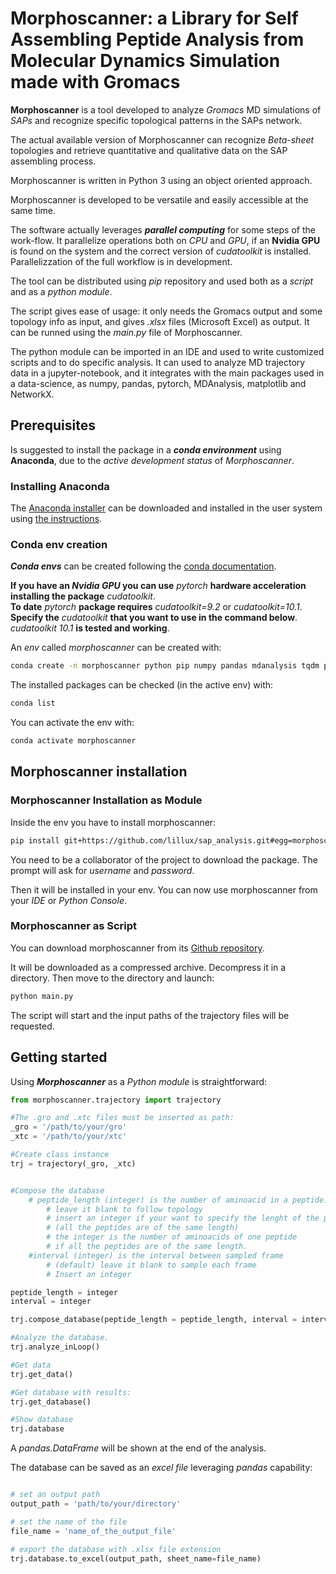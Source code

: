 # Morphoscanner: a Library for Self Assembling Peptide Analysis from Molecular Dynamics Simulation made with Gromacs

**Morphoscanner** is a tool developed to analyze *Gromacs* MD simulations of *SAPs* and recognize specific topological patterns in the SAPs network.

The actual available version of Morphoscanner can recognize *Beta-sheet* topologies and retrieve quantitative and qualitative data on the SAP assembling process.

Morphoscanner is written in Python 3 using an object oriented approach.

Morphoscanner is developed to be versatile and easily accessible at the same time.

The software actually leverages ***parallel computing*** for some steps of the work-flow. It parallelize operations both on *CPU* and *GPU*, if an **Nvidia GPU** is found on the system and the correct version of *cudatoolkit* is installed. Parallelizzation of the full workflow is in development.

The tool can be distributed using *pip* repository and used both as a *script* and as a *python module*.

The script gives ease of usage: it only needs the Gromacs output and some topology info as input, and gives *.xlsx* files (Microsoft Excel) as output.
It can be runned using the *main.py* file of Morphoscanner.

The python module can be imported in an IDE and used to write customized scripts and to do specific analysis. It can used to analyze MD trajectory data in a jupyter-notebook, and it integrates with the main packages used in a data-science, as numpy, pandas, pytorch, MDAnalysis, matplotlib and NetworkX.


## Prerequisites
Is suggested to install the package in a ***conda environment*** using **Anaconda**, due to the *active development status* of *Morphoscanner*.

### Installing Anaconda
The [Anaconda installer](https://www.anaconda.com/distribution/ "Anaconda website") can be downloaded and installed in the user system using [the instructions](https://docs.anaconda.com/anaconda/install/linux/ "Installation Instructions").

### Conda env creation
***Conda envs*** can be created following the [conda documentation](https://conda.io/projects/conda/en/latest/user-guide/tasks/manage-environments.html "conda envs management").

**If you have an *Nvidia GPU* you can use** *pytorch* **hardware acceleration installing the package** *cudatoolkit*.\
**To date** *pytorch* **package requires** *cudatoolkit=9.2* or *cudatoolkit=10.1*.\
**Specify the** *cudatoolkit* **that you want to use in the command below**.\
*cudatoolkit 10.1* **is tested and working**.

An *env* called *morphoscanner* can be created with: 
```bash
conda create -n morphoscanner python pip numpy pandas mdanalysis tqdm pytorch networkx cudatoolkit=10.1
```

The installed packages can be checked (in the active env) with:
```bash
conda list
```

You can activate the env with:
```bash
conda activate morphoscanner
```

## Morphoscanner installation

### Morphoscanner Installation as Module

Inside the env you have to install morphoscanner:

```bash
pip install git+https://github.com/lillux/sap_analysis.git#egg=morphoscanner
```
You need to be a collaborator of the project to download the package. The prompt will ask for *username* and *password*.

Then it will be installed in your env. You can now use morphoscanner from your *IDE* or *Python Console*.


### Morphoscanner as Script

You can download morphoscanner from its [Github repository](https://github.com/lillux/sap_analysis "Morphoscanner repository").

It will be downloaded as a compressed archive. Decompress it in a directory. Then move to the directory and launch:

```bash
python main.py
```

The script will start and the input paths of the trajectory files will be requested.


## Getting started

Using ***Morphoscanner*** as a *Python module* is straightforward:

``` python
from morphoscanner.trajectory import trajectory

#The .gro and .xtc files must be inserted as path:
_gro = '/path/to/your/gro'
_xtc = '/path/to/your/xtc'

#Create class instance
trj = trajectory(_gro, _xtc)


#Compose the database
    # peptide_length (integer) is the number of aminoacid in a peptide.
        # leave it blank to follow topology
        # insert an integer if your want to specify the lenght of the peptide 
        # (all the peptides are of the same length)
        # the integer is the number of aminoacids of one peptide
        # if all the peptides are of the same length.
    #interval (integer) is the interval between sampled frame
        # (default) leave it blank to sample each frame
        # Insert an integer

peptide_length = integer
interval = integer

trj.compose_database(peptide_length = peptide_length, interval = interval)

#Analyze the database.
trj.analyze_inLoop()

#Get data
trj.get_data()

#Get database with results:
trj.get_database()

#Show database
trj.database

```

A *pandas.DataFrame* will be shown at the end of the analysis.

The database can be saved as an *excel file* leveraging *pandas* capability:

```python

# set an output path
output_path = 'path/to/your/directory'

# set the name of the file
file_name = 'name_of_the_output_file'

# export the database with .xlsx file extension
trj.database.to_excel(output_path, sheet_name=file_name)


```